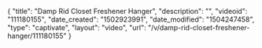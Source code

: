 {
    "title": "Damp Rid Closet Freshener Hanger",
    "description": "",
    "videoid": "111180155",
    "date_created": "1502923991",
    "date_modified": "1504247458",
    "type": "captivate",
    "layout": "video",
    "url": "\/v\/damp-rid-closet-freshener-hanger\/111180155"
}